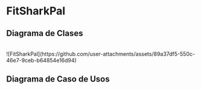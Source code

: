 # FitSharkPal
<h2>Diagrama de Clases </h2>
<br>
![FitSharkPal](https://github.com/user-attachments/assets/89a37df5-550c-46e7-9ceb-b64854e16d94)
<br>
<h2>Diagrama de Caso de Usos</h2>
